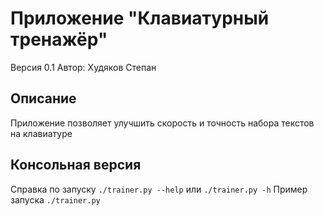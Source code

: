# Приложение "Клавиатурный тренажёр"
Версия 0.1
Автор: Худяков Степан

## Описание 
Приложение позволяет улучшить скорость и точность набора текстов на клавиатуре

## Консольная версия
Справка по запуску ```./trainer.py --help``` или ```./trainer.py -h```
Пример запуска ```./trainer.py```